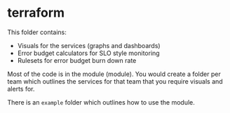 # terraform

This folder contains:

- Visuals for the services (graphs and dashboards)
- Error budget calculators for SLO style monitoring
- Rulesets for error budget burn down rate

Most of the code is in the module (module). You would create a folder per team
which outlines the services for that team that you require visuals and alerts
for.

There is an `example` folder which outlines how to use the module.
